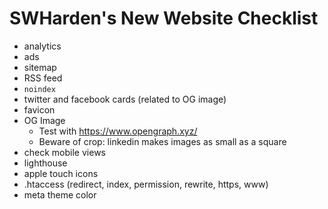 # SWHarden's New Website Checklist

* analytics
* ads
* sitemap
* RSS feed
* `noindex`
* twitter and facebook cards (related to OG image)
* favicon
* OG Image
  * Test with https://www.opengraph.xyz/
  * Beware of crop: linkedin makes images as small as a square
* check mobile views
* lighthouse
* apple touch icons
* .htaccess (redirect, index, permission, rewrite, https, www)
* meta theme color
